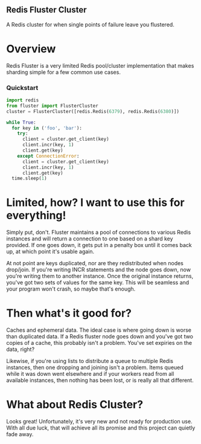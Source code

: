 Redis Fluster Cluster
---------------------

A Redis cluster for when single points of failure leave you flustered.

Overview
========

Redis Fluster is a very limited Redis pool/cluster implementation that makes sharding simple for a few common use cases.

### Quickstart
```python
import redis
from fluster import FlusterCluster
cluster = FlusterCluster([redis.Redis(6379), redis.Redis(6380)])

while True:
  for key in ('foo', 'bar'):
    try:
      client = cluster.get_client(key)
      client.incr(key, 1)
      client.get(key)
    except ConnectionError:
      client = cluster.get_client(key)
      client.incr(key, 1)
      client.get(key)
  time.sleep(1)
```


Limited, how? I want to use this for everything!
================================================

Simply put, don't. Fluster maintains a pool of connections to various Redis instances and will return a connection to one based on a shard key provided. If one goes down, it gets put in a penalty box until it comes back up, at which point it's usable again.

At not point are keys duplicated, nor are they redistributed when nodes drop/join. If you're writing INCR statements and the node goes down, now you're writing them to another instance. Once the original instance returns, you've got two sets of values for the same key. This will be seamless and your program won't crash, so maybe that's enough.

Then what's it good for?
========================
Caches and ephemeral data. The ideal case is where going down is worse than duplicated data. If a Redis fluster node goes down and you've got two copies of a cache, this probably isn't a problem. You've set expiries on the data, right?

Likewise, if you're using lists to distribute a queue to multiple Redis instances, then one dropping and joining isn't a problem. Items queued while it was down went elsewhere and if your workers read from all available instances, then nothing has been lost, or is really all that different.

What about Redis Cluster?
=========================
Looks great! Unfortunately, it's very new and not ready for production use. With all due luck, that will achieve all its promise and this project can quietly fade away.
